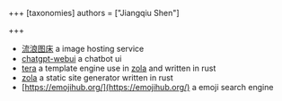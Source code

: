 +++
[taxonomies]
authors = ["Jiangqiu Shen"]

+++




- [流浪图床](https://p.sda1.dev/) a image hosting service
- [chatgpt-webui](https://vercel.com/templates/next.js/chatbot-ui) a chatbot ui
- [tera](https://tera.netlify.app/docs/#built-in-filters) a template engine use in [zola](https://www.getzola.org/documentation/templates/pages-sections/) and written in rust
- [zola](https://www.getzola.org/documentation/templates/pages-sections/) a static site generator written in rust
- [https://emojihub.org/](https://emojihub.org/) a emoji search engine